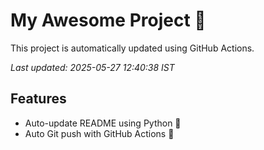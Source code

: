 # My Awesome Project 🚀

This project is automatically updated using GitHub Actions.

_Last updated: 2025-05-27 12:40:38 IST_

## Features
- Auto-update README using Python 🐍
- Auto Git push with GitHub Actions 🤖
